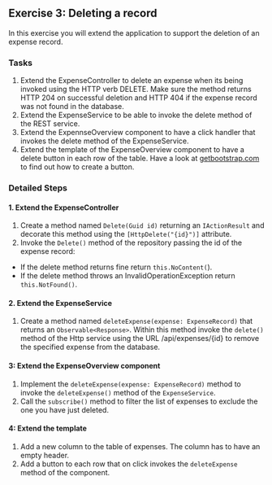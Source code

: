 ## Exercise 3: Deleting a record ##

In this exercise you will extend the application to support the deletion of an expense record.

### Tasks ###

1. Extend the ExpenseController to delete an expense when its being invoked using the HTTP verb DELETE. Make sure the method returns HTTP 204 on successful deletion and HTTP 404 if the expense record was not found in the database.
2. Extend the ExpenseService to be able to invoke the delete method of the REST service.
3. Extend the ExpennseOverview component to have a click handler that invokes the delete method of the ExpenseService.
4. Extend the template of the ExpenseOverview component to have a delete button in each row of the table. Have a look at [getbootstrap.com](http://www.getbootstrap.com) to find out how to create a button.

### Detailed Steps ###

#### 1. Extend the ExpenseController ####

1. Create a method named `Delete(Guid id)` returning an `IActionResult` and decorate this method using the `[HttpDelete("{id}")]` attribute.
1. Invoke the `Delete()` method of the repository passing the id of the expense record:
  * If the delete method returns fine return `this.NoContent(`).
  * If the delete method throws an InvalidOperationException return `this.NotFound()`.

#### 2. Extend the ExpenseService ####

1. Create a method named `deleteExpense(expense: ExpenseRecord)` that returns an `Observable<Response>`. Within this method invoke the `delete()` method of the Http service using the URL /api/expenses/{id} to remove the specified expense from the database.


#### 3: Extend the ExpenseOverview component ####

1. Implement the `deleteExpense(expense: ExpenseRecord)` method to invoke the `deleteExpense()` method of the `ExpenseService`.
1. Call the `subscribe()` method to filter the list of expenses to exclude the one you have just deleted.

#### 4: Extend the template ####

1. Add a new column to the table of expenses. The column has to have an empty header.
1. Add a button to each row that on click invokes the `deleteExpense` method of the component.
